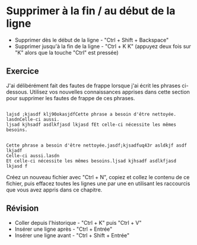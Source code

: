 Supprimer à la fin / au début de la ligne
=========================================

* Supprimer dès le début de la ligne - "Ctrl + Shift + Backspace"
* Supprimer jusqu'à la fin de la ligne - "Ctrl + K K" (appuyez deux fois sur 
  "K" alors que la touche "Ctrl" est pressée)


Exercice
---------

J'ai délibérément fait des fautes de frappe lorsque j'ai écrit les phrases 
ci-dessous. Utilisez vos nouvelles connaissances apprises dans cette section 
pour supprimer les fautes de frappe de ces phrases.

```

lajsd ;kjasdf klj90okasjdfCette phrase a besoin d'être nettoyée.
lasdnCelle-ci aussi.
ljsad kjhsadf asdlkfjasd lkjasd fEt celle-ci nécessite les mêmes besoins.

```

```

Cette phrase a besoin d'être nettoyée.jasdf;kjsadfuq43r asldkjf asdf lkjadf
Celle-ci aussi.lasdn
Et celle-ci nécessite les mêmes besoins.ljsad kjhsadf asdlkfjasd lkjasd f

```

Créez un nouveau fichier avec "Ctrl + N", copiez et collez le contenu de ce
fichier, puis effacez toutes les lignes une par une en utilisant les raccourcis
que vous avez appris dans ce chapitre.


Révision
--------

* Coller depuis l'historique - "Ctrl + K" puis "Ctrl + V"
* Insérer une ligne après - "Ctrl + Entrée"
* Insérer une ligne avant - "Ctrl + Shift + Entrée"

